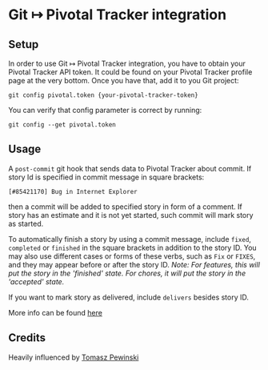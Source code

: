 # Git &#8614; Pivotal Tracker integration

## Setup

In order to use Git &#8614; Pivotal Tracker integration, you have to obtain your Pivotal Tracker API token. It could be found on your Pivotal Tracker profile page at the very bottom. Once you have that, add it to you Git project:

    git config pivotal.token {your-pivotal-tracker-token}

You can verify that config parameter is correct by running:

    git config --get pivotal.token

## Usage

A `post-commit` git hook that sends data to Pivotal Tracker about commit. If story Id is specified in commit message in square brackets:

    [#85421170] Bug in Internet Explorer

then a commit will be added to specified story in form of a comment. If story has an estimate and it is not yet started, such commit will mark story as started.

To automatically finish a story by using a commit message, include `fixed`, `completed` or `finished` in the square brackets in addition to the story ID. You may also use different cases or forms of these verbs, such as `Fix` or `FIXES`, and they may appear before or after the story ID. *Note: For features, this will put the story in the 'finished' state. For chores, it will put the story in the 'accepted' state.*

If you want to mark story as delivered, include `delivers` besides story ID.

More info can be found [here](https://www.pivotaltracker.com/help/api/rest/v5#Source_Commits)

## Credits

Heavily influenced by [Tomasz Pewinski](http://pewniak747.info/2012/04/10/pivotaltracker-git-post-receive-hook/)